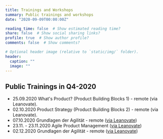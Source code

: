 ```yaml
---
title: Trainings and Workshops
summary: Public trainings and workshops
date: "2020-09-09T00:00:00Z"

reading_time: false  # Show estimated reading time?
share: false  # Show social sharing links?
profile: true  # Show author profile?
comments: false  # Show comments?

# Optional header image (relative to `static/img/` folder).
header:
  caption: ""
  image: ""
---
```

## Public Trainings in Q4-2020
- 25.09.2020 What's Product? (Product Building Blocks 1) - remote (via Leanovate).
- 02.10.2020 Product Strategy (Product Building Blocks 2) - remote (via Leanovate).
- 07.10.2020 Grundlagen der Agilität - remote ([via Leanovate](https://www.leanovate.de/training-buchen/?event_id=9051))
- 23.11. - 23.11.2020 Agile Product Management ([via Leanovate](https://www.leanovate.de/training-buchen/?event_id=9054))
- 02.12.2020 Grundlagen der Agilität - remote ([via Leanovate](https://www.leanovate.de/training-buchen/?event_id=9052))
